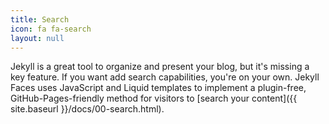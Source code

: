 ```yaml
---
title: Search
icon: fa fa-search
layout: null
---
```


Jekyll is a great tool to organize and present your blog, but it's missing a key feature. If you want add search capabilities, you're on your own. Jekyll Faces uses JavaScript and Liquid templates to implement a plugin-free, GitHub-Pages-friendly method for visitors to [search your content]({{ site.baseurl }}/docs/00-search.html). 